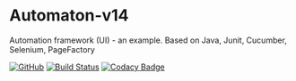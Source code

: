 # Automaton-v14
Automation framework (UI) - an example. Based on Java, Junit, Cucumber, Selenium, PageFactory

[![GitHub](https://img.shields.io/github/license/mashape/apistatus.svg)](https://github.com/BurhanH/automaton-v14/blob/master/LICENSE)
[![Build Status](https://travis-ci.org/BurhanH/Automaton-v14.svg?branch=master)](https://travis-ci.org/BurhanH/Automaton-v14)
[![Codacy Badge](https://api.codacy.com/project/badge/Grade/916e426250074c64bbb7db8744542181)](https://www.codacy.com/manual/BurhanH/Automaton-v14?utm_source=github.com&amp;utm_medium=referral&amp;utm_content=BurhanH/Automaton-v14&amp;utm_campaign=Badge_Grade)
